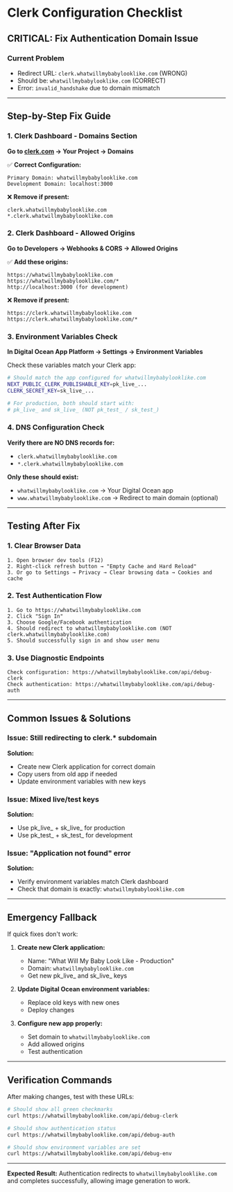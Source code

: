 # Clerk Configuration Checklist

## CRITICAL: Fix Authentication Domain Issue

### Current Problem
- Redirect URL: `clerk.whatwillmybabylooklike.com` (WRONG)
- Should be: `whatwillmybabylooklike.com` (CORRECT)
- Error: `invalid_handshake` due to domain mismatch

---

## Step-by-Step Fix Guide

### 1. Clerk Dashboard - Domains Section

**Go to [clerk.com](https://clerk.com) → Your Project → Domains**

✅ **Correct Configuration:**
```
Primary Domain: whatwillmybabylooklike.com
Development Domain: localhost:3000
```

❌ **Remove if present:**
```
clerk.whatwillmybabylooklike.com
*.clerk.whatwillmybabylooklike.com
```

### 2. Clerk Dashboard - Allowed Origins

**Go to Developers → Webhooks & CORS → Allowed Origins**

✅ **Add these origins:**
```
https://whatwillmybabylooklike.com
https://whatwillmybabylooklike.com/*
http://localhost:3000 (for development)
```

❌ **Remove if present:**
```
https://clerk.whatwillmybabylooklike.com
https://clerk.whatwillmybabylooklike.com/*
```

### 3. Environment Variables Check

**In Digital Ocean App Platform → Settings → Environment Variables**

Check these variables match your Clerk app:

```bash
# Should match the app configured for whatwillmybabylooklike.com
NEXT_PUBLIC_CLERK_PUBLISHABLE_KEY=pk_live_...
CLERK_SECRET_KEY=sk_live_...

# For production, both should start with:
# pk_live_ and sk_live_ (NOT pk_test_ / sk_test_)
```

### 4. DNS Configuration Check

**Verify there are NO DNS records for:**
- `clerk.whatwillmybabylooklike.com`
- `*.clerk.whatwillmybabylooklike.com`

**Only these should exist:**
- `whatwillmybabylooklike.com` → Your Digital Ocean app
- `www.whatwillmybabylooklike.com` → Redirect to main domain (optional)

---

## Testing After Fix

### 1. Clear Browser Data
```
1. Open browser dev tools (F12)
2. Right-click refresh button → "Empty Cache and Hard Reload"
3. Or go to Settings → Privacy → Clear browsing data → Cookies and cache
```

### 2. Test Authentication Flow
```
1. Go to https://whatwillmybabylooklike.com
2. Click "Sign In"
3. Choose Google/Facebook authentication
4. Should redirect to whatwillmybabylooklike.com (NOT clerk.whatwillmybabylooklike.com)
5. Should successfully sign in and show user menu
```

### 3. Use Diagnostic Endpoints
```
Check configuration: https://whatwillmybabylooklike.com/api/debug-clerk
Check authentication: https://whatwillmybabylooklike.com/api/debug-auth
```

---

## Common Issues & Solutions

### Issue: Still redirecting to clerk.* subdomain
**Solution:**
- Create new Clerk application for correct domain
- Copy users from old app if needed
- Update environment variables with new keys

### Issue: Mixed live/test keys
**Solution:**
- Use pk_live_ + sk_live_ for production
- Use pk_test_ + sk_test_ for development

### Issue: "Application not found" error
**Solution:**
- Verify environment variables match Clerk dashboard
- Check that domain is exactly: `whatwillmybabylooklike.com`

---

## Emergency Fallback

If quick fixes don't work:

1. **Create new Clerk application:**
   - Name: "What Will My Baby Look Like - Production"
   - Domain: `whatwillmybabylooklike.com`
   - Get new pk_live_ and sk_live_ keys

2. **Update Digital Ocean environment variables:**
   - Replace old keys with new ones
   - Deploy changes

3. **Configure new app properly:**
   - Set domain to `whatwillmybabylooklike.com`
   - Add allowed origins
   - Test authentication

---

## Verification Commands

After making changes, test with these URLs:

```bash
# Should show all green checkmarks
curl https://whatwillmybabylooklike.com/api/debug-clerk

# Should show authentication status
curl https://whatwillmybabylooklike.com/api/debug-auth

# Should show environment variables are set
curl https://whatwillmybabylooklike.com/api/debug-env
```

---

**Expected Result:** Authentication redirects to `whatwillmybabylooklike.com` and completes successfully, allowing image generation to work.